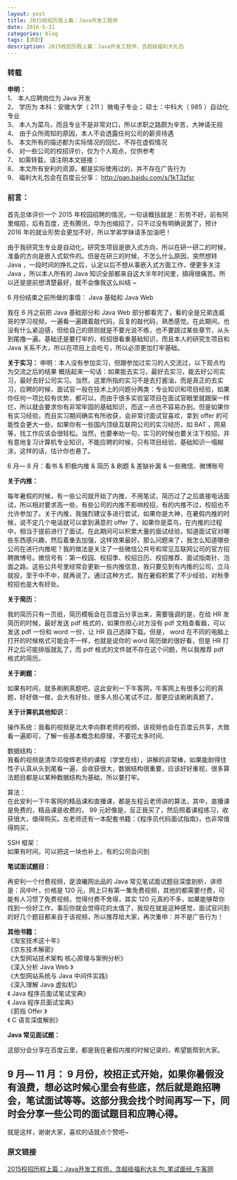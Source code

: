 ```yaml
---
layout: post
title: 2015校招历程上篇：Java开发工程师
date: 2016-5-31
categories: blog
tags: [求职]
description: 2015校招历程上篇：Java开发工程师，含超级福利大礼包
---
```


### 转载  
                   

**申明：**         
1、  本人应聘岗位为 Java 开发          
2、  学历为   本科：安徽大学（ 211 ）微电子专业； 硕士：中科大（ 985 ）自动化专业        
3、  本人为菜鸟，而且专业不是非常对口，所以求职之路颇为辛苦，大神请无视             
4、  由于众所周知的原因，本人不会透露任何公司的薪资待遇             
5、  本文所有的描述都为实际情况的回忆，不存在虚假情况              
6、  对一些公司的校招评价，仅为个人观点，仅供参考             
7、  如需转载，请注明本文链接：                  
8、  本文所有安利的资源，都是实际使用过的，并不存在广告行为            
9、  福利大礼包会在百度云分享： http://pan.baidu.com/s/1kT3zfsr 

### 前言： 

首先总体评价一个 2015 年校园招聘的情况，一句话概括就是：形势不好，前有阿里缩招，后有百度，还有腾讯，华为也缩招了，只不过没有明确说罢了，预计 2016 年的就业形势会更加不好，所以学弟学妹请多加油吧！
 
由于我研究生专业是自动化，研究生项目是嵌入式方向，所以在研一研二的时候，准备的方向是嵌入式软件的。但是在研三的时候，不怎么什么原因，突然想转 Java ，一段时间的挣扎之后，认定以后不想从事嵌入式方面工作，便更多关注 Java ，所以本人所有的 Java 知识全部都来自这大半年时间里，搞得很痛苦。所以还是提前想清楚最好，就不会像我这么纠结 ~
 
6 月份结束之前所做的事情： Java 基础和 Java Web  

我在 6 月之前把 Java 基础部分和 Java Web 部分都看完了，看的全是兄弟连威哥的学习视频，一遍看一遍跟着敲代码，反复的敲代码，熟悉感觉。在此期间，也没有什么紧迫感，但给自己的原则就是不要光说不练，也不要跳过某些章节，从头到尾撸一遍。基础还是要打牢的，校招很看重基础知识，而且本人的研究生项目和 Java 关系不大，所以在项目上会吃亏，所以必须更加打牢基础。 

**关于实习：**
申明：本人没有参加实习，但跟参加过实习的人交流过，以下观点均为交流之后的结果
概括起来一句话：如果能去实习，最好去实习，能去好公司实习，最好去好公司实习。当然，这里所指的实习不是去打酱油，而是真正的去实习，应聘的时候，面试官一般在技术上的问题分两类：专业知识和项目经验，如果你任何一项比较有优势，都可以，而由于很多实验室项目在面试官眼里就跟屎一样烂，所以就会要求你有非常牢固的基础知识，而这一点也不容易办到。但是如果你有实习经验，而且实习期间确实有所收获，会非常讨面试官喜欢，拿到 offer 的可能性会更大一些，如果你有一些国内顶级互联网公司的实习经历，如 BAT ，网易等，找工作应该会很轻松。当然，也要奉劝一句，实习的时候也要关注下校招，并有意地复习计算机专业知识，不能应聘的时候，只有项目经验，基础知识一塌糊涂，这样的话，估计你也悬了。
 
6 月— 8 月：看书 & 积极内推 & 简历 & 刷题 & 差缺补漏 & 一些微信、微博账号

**关于内推：**  

每年暑假的时候，有一些公司就开始了内推，不用笔试，简历过了之后直接电话面试，所以相对要求高一些，有些公司的内推不影响校招，有的内推不过，校招也不允许参加了。关于内推，我强烈建议多进行尝试，如果你是大神，在暑假内推的时候，说不定几个电话就可以拿到满意的 offer 了，如果你是菜鸟，在内推的过程中，相当于提前进行了面试，在此期间可以积累大量的面试经验，知道面试官对哪些东西感兴趣，然后着重去加强，这样效果最好。那么问题来了，我怎么知道哪些公司在进行内推呢？我的做法是关注了一些微信公共号和常见互联网公司的官方招聘微博号。微信号有：第一校园、校招季、校招日历、校招推荐、面试指南针、泡面之路。这些公共号里经常会更新一些内推信息，我只要见到有内推的公司，立马就投，至于中不中，就再说了。通过这种方式，我在暑假积累了不少经验，对秋季校招也是大有好处。
 
**关于简历：**

我的简历只有一页纸，简历模板会在百度云分享出来，需要强调的是，在给 HR 发简历的时候，最好发送 pdf 格式的，如果你担心对方没有 pdf 文档查看器，可以发送 pdf 一份和 word 一份，让 HR 自己选择下载。但是， word 在不同的电脑上打开的时候格式可能会不一样，也就是说你的 word 简历做的很好看，但是 HR 打开之后可能排版就乱了，而 pdf 格式的文件就不存在这个问题，所以我推荐 pdf 格式的简历。
 
**关于刷题：**

如果有时间，就多刷刷真题吧，这此安利一下牛客网，牛客网上有很多公司的真题，好好做一做，会大有好处，很多人担心笔试不过，那更应该刷刷真题了。
 
**关于计算机其他知识：**   

操作系统：我看的视频是北大李向群老师的视频，该视频也会在百度云共享，大致看一遍即可，了解一些基本概念和原理，不要花太多时间、                

数据结构：       
我看的视频是清华邓俊辉老师的课程（学堂在线），讲解的非常棒，如果能耐得住性子认真从头到尾看一遍，会收获很大，数据结构很重要，应该好好重视，很多算法题目都是以某种数据结构为基础，所以要打牢。
 
算法：              
在此安利一下牛客网的精品课和直播课，都是左程云老师讲的算法，其中，直播课是免费的，精品课是收费的， 99 元好像是，反正我买了，然后照着课程练习，收获很大，值得购买。左老师还有一本配套书籍：《程序员代码面试指南》，也非常值得购买，
 
SSH 框架：               
如果有时间，可以把这一块也补上，有的公司会问到
 
**笔试面试题目：**      

再安利一个付费视频，是浪曦网出品的 Java 常见笔试面试题目深度剖析，讲师是：风中叶，价格是 120 元，网上只有第一集免费视频，其他的都需要付费，可能有人习惯了免费视频，觉得付费不舍得，其实 120 元真的不多，如果能够帮你找到一份好工作，事后你就会觉得花的太值了，我现在就是这种感觉，面试官问到的好几个题目都来自于该视频，所以推荐给大家，再次重申：并不是广告行为！
 
**其他书籍：**  
《淘宝技术这十年》     
《京东技术解密》      
《大型网站技术架构 核心原理与案例分析》        
《深入分析 Java Web 》          
《大型网站系统与 Java 中间件实践》      
《深入理解 Java 虚拟机》         
《 Java 程序员面试笔试宝典》     
《 Java 程序员面试宝典》        
《箭指 Offer 》         
《 C 语言深度解剖》        
 
**Java 常见面试题：**    

这部分会分享在百度云里，都是我在暑假内推的时候记录的，希望能帮到大家。
 
9 月— 11 月：
9 月份，校招正式开始，如果你暑假没有浪费，想必这时候心里会有些底，然后就是跑招聘会，笔试面试等等。这部分我会找个时间再写一下，同时会分享一些公司的面试题目和应聘心得。
----------------------------------------------------
就是这样，谢谢大家，喜欢的话就点个赞吧~


### 原文链接

[2015校招历程上篇：Java开发工程师，含超级福利大礼包_笔试面经_牛客网](http://www.nowcoder.com/discuss/3420)
